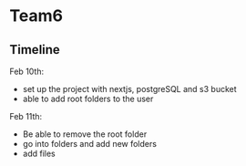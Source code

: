 # Team6

## Timeline

Feb 10th:

- set up the project with nextjs, postgreSQL and s3 bucket
- able to add root folders to the user

Feb 11th:

- Be able to remove the root folder
- go into folders and add new folders
- add files
